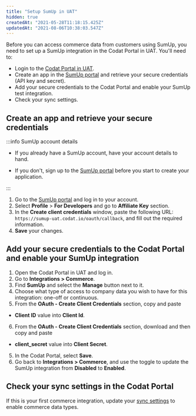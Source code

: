 ```yaml
---
title: "Setup SumUp in UAT"
hidden: true
createdAt: "2021-05-28T11:18:15.425Z"
updatedAt: "2021-08-06T10:38:03.547Z"
---
```


Before you can access commerce data from customers using SumUp, you need to set up a SumUp integration in the Codat Portal in UAT. You'll need to:

- Login to the [Codat Portal in UAT](https://portal-uat.codat.io/).
- Create an app in the [SumUp portal](https://me.sumup.com/en-gb/login/) and retrieve your secure credentials (API key and secret).
- Add your secure credentials to the Codat Portal and enable your SumUp test integration.
- Check your sync settings.

## Create an app and retrieve your secure credentials

:::info SumUp account details

- If you already have a SumUp account, have your account details to hand.

- If you don't, sign up to the [SumUp portal](https://me.sumup.com/en-gb/login/) before you start to create your application.

:::

1. Go to the [SumUp portal](https://me.sumup.com/en-gb/login/) and log in to your account.
2. Select **Profile** > **For Developers** and go to **Affiliate Key** section.
3. In the **Create client credentials** window, paste the following URL: `https://sumup-uat.codat.io/oauth/callback`, and fill out the required information.
4. **Save** your changes.

## Add your secure credentials to the Codat Portal and enable your SumUp integration

1. Open the Codat Portal in UAT and log in.
2. Go to **Integrations > Commerce**.
3. Find **SumUp** and select the **Manage** button next to it.
4. Choose what type of access to company data you wish to have for this integration: one-off or continuous.
5. From the **OAuth - Create Client Credentials** section, copy and paste

- **Client ID** value into **Client Id**.

6. From the **OAuth - Create Client Credentials** section, download and then copy and paste

- **client_secret** value into **Client Secret**.

5. In the Codat Portal, select **Save**.
6. Go back to **Integrations > Commerce**, and use the toggle to update the SumUp integration from **Disabled** to **Enabled**.

## Check your sync settings in the Codat Portal

If this is your first commerce integration, update your [sync settings](/integrations/commerce/commerce-sync-settings) to enable commerce data types.